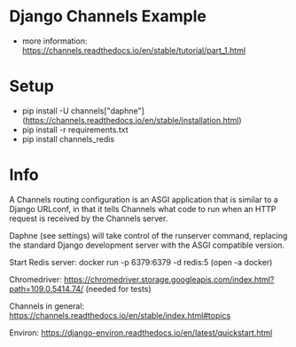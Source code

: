 

# Django Channels Example

- more information: https://channels.readthedocs.io/en/stable/tutorial/part_1.html

# Setup
- pip install -U channels["daphne"] (https://channels.readthedocs.io/en/stable/installation.html)
- pip install -r requirements.txt
- pip install channels_redis

# Info

A Channels routing configuration is an ASGI application that is similar to a Django URLconf, in that it tells Channels what code to run when an HTTP request is received by the Channels server.

Daphne (see settings) will take control of the runserver command, replacing the standard Django development server with the ASGI compatible version.


Start Redis server: docker run -p 6379:6379 -d redis:5 (open -a docker)


Chromedriver: https://chromedriver.storage.googleapis.com/index.html?path=109.0.5414.74/ (needed for tests)

Channels in general: https://channels.readthedocs.io/en/stable/index.html#topics

Environ: https://django-environ.readthedocs.io/en/latest/quickstart.html
